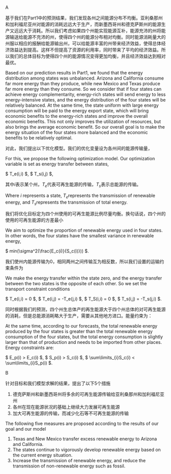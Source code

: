 A

基于我们在Part1中的预测结果，我们发现各州之间能源分布不均衡。亚利桑那州和加利福尼亚州对能源的消耗远远大于生产，而新墨西哥州和德克萨斯州的能源生产又远远大于消耗。所以我们考虑如果四个州能实现能源互补，能源充沛的州将能源输送给能源不充沛的州，使得四个州的能源分布相对均衡。同时能源消耗量大的州服以相应的报酬给能源输出州，可以给能源丰富的州带来经济效益，使得总体经济效益达到提高。这样不但提高了资源的利用率，同时带来了平均的经济效益。所以我们的总体目标为使得四个州的能源情况变得更加均衡，并且经济效益达到相对最优。

Based on our prediction results in Part1, we found that the energy distribution among states was unbalanced. Arizona and California consume far more energy than they produce, while new Mexico and Texas produce far more energy than they consume.
So we consider that if four states can achieve energy complementarity, energy-rich states will send energy to less energy-intensive states, and the energy distribution of the four states will be relatively balanced. At the same time, the state uniform with large energy consumption will be paid to the energy export state, which will bring economic benefits to the energy-rich states and improve the overall economic benefits.
This not only improves the utilization of resources, but also brings the average economic benefit. So our overall goal is to make the energy situation of the four states more balanced and the economic benefits to be relatively optimal.


对此，我们提出以下优化模型。我们的优化变量设为各州间的能源传输量，

For this, we propose the following optimization model. Our optimization variable is set as energy transfer between states,

$ T_e(i,i) $,
$ T_s(i,j) $,

其中$i$表示某个州，$T_e$代表可再生能源的传输，$T_s$表示总能源的传输。

Where $i$ represents a state, $T_e$represents the transmission of renewable energy, and $T_s$represents the transmission of total energy.

我们将优化目标定为四个州使用的可再生能源比例尽量均衡。换句话说，四个州的使用的可再生能源的方差最小

We aim to optimize the proportion of renewable energy used in four states. In other words, the four states have the smallest variance in renewable energy,

$ min(\sigma^2(\frac{E_c(i)}{S_c(i)})) $.

我们使州内能源传输为0，相同两州之间传输互为相反数，所以我们设置的运输约束条件为

We make the energy transfer within the state zero, and the energy transfer between the two states is the opposite of each other. So we set the transport constraint conditions

$ T_e(i,i) = 0 $,
$ T_e(i,j) = -T_e(j,i) $,
$ T_S(i,i) = 0 $,
$ T_s(i,j) = -T_s(j,i) $.

同时根据我们的预测，四个州生总体产的再生能源大于四个州总体的对可再生能源的消耗，但是总能源消耗略大于生产，需要从其他地方进口。能量约束为：

At the same time, according to our forecasts, the total renewable energy produced by the four states is greater than the total renewable energy consumption of the four states, but the total energy consumption is slightly larger than that of production and needs to be imported from other places. Energy constraints are:

$ E_p(i) > E_c(i) $,
$ S_p(i) > S_c(i) $,
$ \sum\limits_{i}S_c(i) < \sum\limits_{i}S_p(i) $.
<!-- 感觉公式写不太对 -->

B

针对目标和我们模型求解的结果，提出了以下5个措施
1. 德克萨斯州和新墨西哥州将多余的可再生能源传输给亚利桑那州和加利福尼亚州
2. 各州在现在能源状况的基础上继续大力发展可再生能源
3. 加大可再生能源的传输，而减少化石等不可再生能源的传输

The following five measures are proposed according to the results of our goal and our model

1. Texas and New Mexico transfer excess renewable energy to Arizona and California.
2. The states continue to vigorously develop renewable energy based on the current energy situation.
3. Increase the transmission of renewable energy, and reduce the transmission of non-renewable energy such as fossil. 